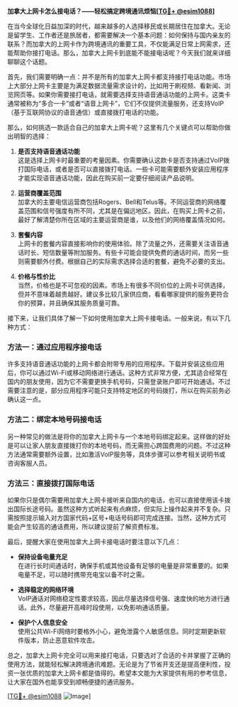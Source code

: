 **加拿大上网卡怎么接电话？——轻松搞定跨境通讯烦恼[[TG💪+ @esim1088](https://t.me/s/esim1088)]**

在当今全球化日益加深的时代，越来越多的人选择移民或长期居住在加拿大。无论是留学生、工作者还是旅居者，都需要解决一个基本问题：如何保持与国内亲友的联系？而加拿大的上网卡作为跨境通讯的重要工具，不仅能满足日常上网需求，还能帮助你接打电话。那么，加拿大上网卡到底能不能接电话呢？今天我们就来详细聊聊这个话题。

首先，我们需要明确一点：并不是所有的加拿大上网卡都支持接打电话功能。市场上大部分上网卡主要是为满足数据流量需求设计的，比如用于刷视频、看新闻、浏览网页等。如果你需要接打电话，就需要选择支持语音通话功能的上网卡。这类卡通常被称为“多合一卡”或者“语音上网卡”，它们不仅提供流量服务，还支持VoIP（基于互联网协议的语音通信）或直接拨打电话的功能。

那么，如何挑选一款适合自己的加拿大上网卡呢？这里有几个关键点可以帮助你做出明智的选择：

1. **是否支持语音通话功能**  
   这是选择上网卡时最重要的考量因素。你需要确认这款卡是否支持通过VoIP拨打国际电话，或者是否可以直接拨打电话。一些卡可能需要额外安装应用程序才能实现语音通话功能，因此在购买前一定要仔细阅读产品说明。

2. **运营商覆盖范围**  
   加拿大的主要电信运营商包括Rogers、Bell和Telus等。不同运营商的网络覆盖范围和信号强度有所不同，尤其是在偏远地区。因此，在购买上网卡之前，最好了解清楚你所在区域的主要运营商是谁，以及他们的网络覆盖情况如何。

3. **套餐内容**  
   上网卡的套餐内容直接影响你的使用体验。除了流量之外，还需要关注语音通话时长、短信数量等附加服务。有些卡可能会提供免费的通话时间，而另一些则需要额外付费。根据自己的实际需求选择合适的套餐，避免不必要的支出。

4. **价格与性价比**  
   当然，价格也是不可忽视的因素。市场上有很多不同价位的上网卡可供选择，但并不意味着越贵越好。建议多比较几家供应商，看看哪家提供的服务更符合你的预算，并且确保其服务质量可靠。

接下来，让我们具体了解一下如何使用加拿大上网卡接电话。一般来说，有以下几种方式：

### 方法一：通过应用程序接电话  
许多支持语音通话功能的上网卡都会附带专用的应用程序。下载并安装这些应用后，你可以通过Wi-Fi或移动网络进行通话。这种方式非常方便，尤其适合经常在国内的朋友使用，因为它不需要更换手机号码，只需登录账户即可开始通话。不过需要注意的是，部分应用程序可能只支持特定地区的号码拨打，所以在购买前务必确认这一点。

### 方法二：绑定本地号码接电话  
另一种常见的做法是将你的加拿大上网卡与一个本地号码绑定起来。这样做的好处是可以让家人朋友直接拨打你的本地号码，而无需担心跨国费用的问题。不过这种方法通常需要额外设置，比如激活VoIP服务等，具体步骤可以参考相关说明书或咨询客服人员。

### 方法三：直接拨打国际电话  
如果你只是偶尔需要用加拿大上网卡接听来自国内的电话，也可以直接使用该卡拨出国际长途号码。虽然这种方式听起来有点麻烦，但实际上操作起来并不复杂。只需按照提示输入对方国家代码+区号+电话号码即可完成连接。当然，这种方式可能会产生较高的通话费用，所以建议提前了解资费标准。

最后，提醒大家在使用加拿大上网卡接电话时要注意以下几点：

- **保持设备电量充足**  
  在进行长时间通话时，确保手机或其他设备有足够的电量是非常重要的。如果电量不足，可以随时携带充电宝以备不时之需。

- **选择稳定的网络环境**  
  VoIP通话对网络稳定性要求较高，因此尽量选择信号强、速度快的地方进行通话。此外，尽量避开高峰时段使用，以免影响通话质量。

- **保护个人信息安全**  
  使用公共Wi-Fi网络时要格外小心，避免泄露个人敏感信息。同时定期更新软件版本，防止恶意软件攻击。

总之，加拿大上网卡完全可以用来接打电话，只要选对了合适的卡并掌握了正确的使用方法，就能轻松解决跨境通讯难题。无论是为了节省开支还是提高便利性，投资一张优质的加拿大上网卡都是值得的。希望本文能为大家提供有用的参考信息，让大家在国外也能享受到顺畅便捷的通讯服务。

[[TG💪+ @esim1088](https://t.me/s/esim1088) ![Image](https://i.postimg.cc/4NQfJmqS/Snipaste-2025-05-13-00-14-12.png)]